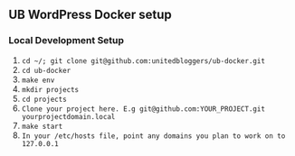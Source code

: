 ## UB WordPress Docker setup

### Local Development Setup

1. `cd ~/; git clone git@github.com:unitedbloggers/ub-docker.git`
1. `cd ub-docker`
1. `make env`
1. `mkdir projects`
1. `cd projects`
1. `Clone your project here. E.g git@github.com:YOUR_PROJECT.git yourprojectdomain.local`
1. `make start`
1. `In your /etc/hosts file, point any domains you plan to work on to 127.0.0.1`

